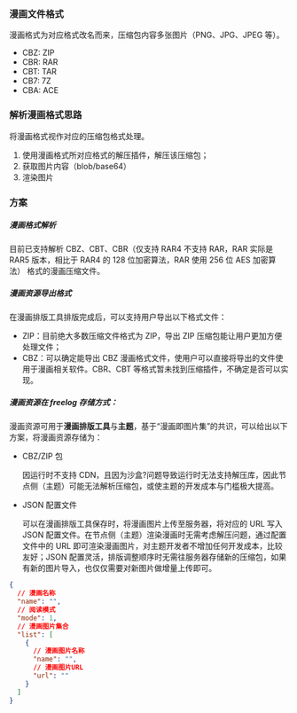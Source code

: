### 漫画文件格式

漫画格式为对应格式改名而来，压缩包内容多张图片（PNG、JPG、JPEG 等）。

- CBZ: ZIP
- CBR: RAR
- CBT: TAR
- CB7: 7Z
- CBA: ACE

### 解析漫画格式思路

将漫画格式视作对应的压缩包格式处理。

1. 使用漫画格式所对应格式的解压插件，解压该压缩包；
2. 获取图片内容（blob/base64）
3. 渲染图片

### 方案

##### 漫画格式解析

目前已支持解析 CBZ、CBT、CBR（仅支持 RAR4 不支持 RAR，RAR 实际是 RAR5 版本，相比于 RAR4 的 128 位加密算法，RAR 使用 256 位 AES 加密算法） 格式的漫画压缩文件。

##### 漫画资源导出格式

在漫画排版工具排版完成后，可以支持用户导出以下格式文件：

- ZIP：目前绝大多数压缩文件格式为 ZIP，导出 ZIP 压缩包能让用户更加方便处理文件；
- CBZ：可以确定能导出 CBZ 漫画格式文件，使用户可以直接将导出的文件使用于漫画相关软件。CBR、CBT 等格式暂未找到压缩插件，不确定是否可以实现。

##### 漫画资源在 freelog 存储方式：

漫画资源可用于**漫画排版工具**与**主题**，基于“漫画即图片集”的共识，可以给出以下方案，将漫画资源存储为：

- CBZ/ZIP 包

  因运行时不支持 CDN，且因为沙盒?问题导致运行时无法支持解压库，因此节点侧（主题）可能无法解析压缩包，或使主题的开发成本与门槛极大提高。

- JSON 配置文件

  可以在漫画排版工具保存时，将漫画图片上传至服务器，将对应的 URL 写入 JSON 配置文件。在节点侧（主题）渲染漫画时无需考虑解压问题，通过配置文件中的 URL 即可渲染漫画图片，对主题开发者不增加任何开发成本，比较友好；JSON 配置灵活，排版调整顺序时无需往服务器存储新的压缩包，如果有新的图片导入，也仅仅需要对新图片做增量上传即可。

```json
{
  // 漫画名称
  "name": "",
  // 阅读模式
  "mode": 1,
  // 漫画图片集合
  "list": [
    {
      // 漫画图片名称
      "name": "",
      // 漫画图片URL
      "url": ""
    }
  ]
}
```
